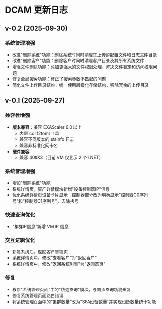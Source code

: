 # DCAM 更新日志

## v-0.2 (2025-09-30)

### 系统管理增强
- 改进"删除系统"功能：删除系统时同时清理其上传的配置文件和日志文件目录
- 改进"删除客户"功能：删除客户时同时清理客户目录及其所有系统文件
- 增强文件删除功能：添加更强大的文件权限处理，解决文件锁定和访问权限问题
- 修复全局搜索功能：修正了搜索参数不匹配的问题
- 简化文件上传目录结构：统一使用层级化存储结构，移除冗余的上传目录

## v-0.1 (2025-09-27)

### 兼容性增强
- **版本兼容**：兼容 EXAScaler 6.0 以上
  - 内置 conf2toml 工具
  - 兼容不同版本的 sfainfo 日志
  - 兼容非标准化网卡名
- **硬件兼容**
  - 兼容 400X3（目前 VM 仅显示 2 个 LNET）

### 系统管理增强
- 增加"删除系统"功能
- 系统详情页，资产详情模块新增"设备控制器IP"信息
- 优化系统详情页设备卡片显示：控制器部分改为明确显示"控制器C0序列号"和"控制器C1序列号"，去除括号

### 快速查询优化
- "集群IP信息"新增 VM IP 信息

### 交互逻辑优化
- 新建系统后，返回客户管理页
- 系统详情页中，修改"查看客户"为"返回客户"
- 系统详情页中，修改"返回系统列表"为"返回首页"

### 修复
- 移除"系统管理页面"中的"快速查询"模块，与首页查询功能重复
- 修复系统管理页面路由错误
- 将系统管理页面中的"集群数量"改为"SFA设备数量"并实现设备数量统计功能
